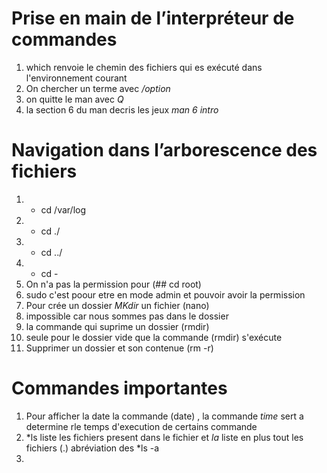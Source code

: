 # Prise en main de l’interpréteur de commandes
1. which renvoie le chemin des fichiers qui es exécuté dans l'environnement courant
2. On chercher un terme  avec  */option*
3. on quitte le man avec *Q*
4. la section 6 du man  decris les jeux  *man 6 intro*

# Navigation dans l’arborescence des fichiers
1. * cd  /var/log
2. * cd ./ 
3. * cd ../ 
4. * cd - 
5. On n'a pas la permission  pour (## cd root)  
6. sudo c'est poour etre en mode admin et pouvoir avoir la permission 
7. Pour crée un dossier *MKdir* un fichier (nano)
8. impossible car nous sommes pas dans le dossier 
9. la commande qui suprime un dossier (rmdir)
10. seule pour le dossier vide que la commande (rmdir) s'exécute
11. Supprimer un dossier et son contenue  (rm -r)

# Commandes importantes
1. Pour afficher la date  la commande  (date) , la commande *time* sert  a determine rle temps d'execution de certains commande
2. *ls liste les fichiers present dans le fichier  et *la* liste en plus tout les fichiers (.) abréviation des *ls -a 
3.
